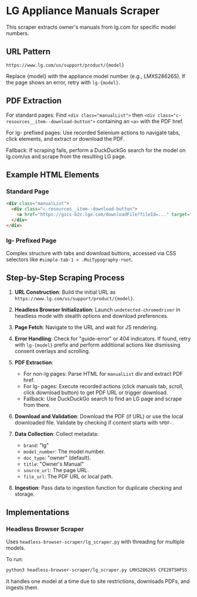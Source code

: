 # LG Appliance Manuals Scraper

This scraper extracts owner's manuals from lg.com for specific model numbers.

## URL Pattern
`https://www.lg.com/us/support/product/{model}`

Replace {model} with the appliance model number (e.g., LMXS28626S). If the page shows an error, retry with `lg-{model}`.

## PDF Extraction
For standard pages: Find `<div class="manualList">` then `<div class="c-resources__item--download-button">` containing an `<a>` with the PDF href.

For lg- prefixed pages: Use recorded Selenium actions to navigate tabs, click elements, and extract or download the PDF.

Fallback: If scraping fails, perform a DuckDuckGo search for the model on lg.com/us and scrape from the resulting LG page.

## Example HTML Elements
### Standard Page
```html
<div class="manualList">
  <div class="c-resources__item--download-button">
    <a href="https://gscs-b2c.lge.com/downloadFile?fileId=..." target="_blank">...</a>
  </div>
</div>
```

### lg- Prefixed Page
Complex structure with tabs and download buttons, accessed via CSS selectors like `#simple-tab-1 > .MuiTypography-root`.

## Step-by-Step Scraping Process

1. **URL Construction**: Build the initial URL as `https://www.lg.com/us/support/product/{model}`.

2. **Headless Browser Initialization**: Launch `undetected-chromedriver` in headless mode with stealth options and download preferences.

3. **Page Fetch**: Navigate to the URL and wait for JS rendering.

4. **Error Handling**: Check for "guide-error" or 404 indicators. If found, retry with `lg-{model}` prefix and perform additional actions like dismissing consent overlays and scrolling.

5. **PDF Extraction**:
   - For non-lg pages: Parse HTML for `manualList` div and extract PDF href.
   - For lg- pages: Execute recorded actions (click manuals tab, scroll, click download button) to get PDF URL or trigger download.
   - Fallback: Use DuckDuckGo search to find an LG page and scrape from there.

6. **Download and Validation**: Download the PDF (if URL) or use the local downloaded file. Validate by checking if content starts with `%PDF-`.

7. **Data Collection**: Collect metadata:
    * `brand`: "lg"
    * `model_number`: The model number.
    * `doc_type`: "owner" (default).
    * `title`: "Owner's Manual"
    * `source_url`: The page URL.
    * `file_url`: The PDF URL or local path.

8. **Ingestion**: Pass data to ingestion function for duplicate checking and storage.

## Implementations

### Headless Browser Scraper
Uses `headless-browser-scraper/lg_scraper.py` with threading for multiple models.

To run:
```bash
python3 headless-browser-scraper/lg_scraper.py LMXS28626S CFE28TSHFSS
```

It handles one model at a time due to site restrictions, downloads PDFs, and ingests them.